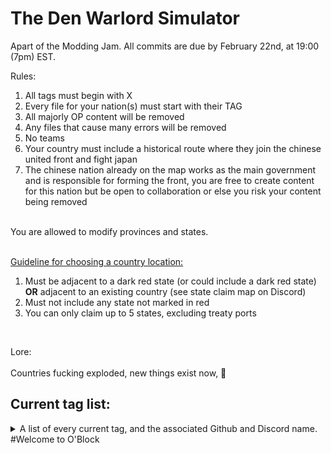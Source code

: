 # The Den Warlord Simulator

Apart of the Modding Jam. All commits are due by February 22nd, at 19:00 (7pm) EST.

Rules: <br>
<ol>
  <li>All tags must begin with X</li>
  <li>Every file for your nation(s) must start with their TAG</li>
  <li>All majorly OP content will be removed</li>
  <li>Any files that cause many errors will be removed</li>
  <li>No teams</li>
  <li>Your country must include a historical route where they join the chinese united front and fight japan</li>
  <li>The chinese nation already on the map works as the main government and is responsible for forming the front, you are free to create content for this nation but be open to collaboration or else you risk your content being removed</li>
</ol>
<br>
You are allowed to modify provinces and states.<br><br>

<ins>Guideline for choosing a country location:</ins><br>
<ol>
  <li>Must be adjacent to a dark red state (or could include a dark red state) <b>OR</b> adjacent to an existing country (see state claim map on Discord)</li>
  <li>Must not include any state not marked in red</li>
  <li>You can only claim up to 5 states, excluding treaty ports</li>
</ol><br>

Lore: <br><br>
Countries fucking exploded, new things exist now, 🤷

## Current tag list:

<details>
  <summary>A list of every current tag, and the associated Github and Discord name.</summary>
  <br>
  
  | Tag | Github Name        | Discord Name           |
  | --- | :----------------: | :--------------------: |
  | XSG | Ministry-of-Autism | profesjonalny_autystyk |
  | XTI | Bowteye            | dbneptune              |
  | XSX | pixelaes           | pixelaes               |
  | XIS | kasastul           | kasastul               |
  | XWE | IWillExplode       | I Will Explode         | #best modder ever btw!!
  | X?? | Yeoudal            | yeoudal                |
  | XHK | Meepazor           | Meepazor               |
  | XSI | Carrera075         | Carrera                |
  | XSA | Masked Rokho       | MaskedRokho            |
  | XSR | johndoodoomayan    | Johndoodoomayan        |
  | XWX | 0rland2            | 0rland0                |
  | XQI | Dumpstertruck13    | AteAStardestroyer      |
  | XFC | EnlightenedEsoteric| esoteric_ego           |

</details>
#Welcome to O'Block
